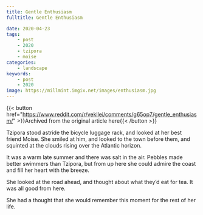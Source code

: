 ```yaml
---
title: Gentle Enthusiasm
fulltitle: Gentle Enthusiasm

date: 2020-04-23
tags:
    - post
    - 2020
    - tzipora
    - moise
categories:
    - landscape
keywords:
    - post
    - 2020
image: https://millmint.imgix.net/images/enthusiasm.jpg
---
```

{{< button href="https://www.reddit.com/r/vekllei/comments/g65op7/gentle_enthusiasm/" >}}Archived from the original article here{{< /button >}}

Tzipora stood astride the bicycle luggage rack, and looked at her best friend Moise. She smiled at him, and looked to the town before them, and squinted at the clouds rising over the Atlantic horizon.

It was a warm late summer and there was salt in the air. Pebbles made better swimmers than Tzipora, but from up here she could admire the coast and fill her heart with the breeze.

She looked at the road ahead, and thought about what they’d eat for tea. It was all good from here.

She had a thought that she would remember this moment for the rest of her life.
